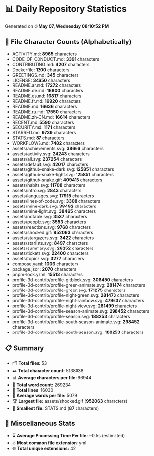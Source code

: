 # 📊 Daily Repository Statistics
Generated on ⏰ **May 07, Wednesday 08:10:52 PM**

## 📂 File Character Counts (Alphabetically)
- ACTIVITY.md: **8965** characters
- CODE_OF_CONDUCT.md: **3391** characters
- CONTRIBUTING.md: **4207** characters
- Dockerfile: **1200** characters
- GREETINGS.md: **345** characters
- LICENSE: **34650** characters
- README.ar.md: **17272** characters
- README.de.md: **16800** characters
- README.es.md: **16817** characters
- README.fr.md: **16920** characters
- README.md: **16636** characters
- README.ru.md: **17550** characters
- README.zh-CN.md: **16614** characters
- RECENT.md: **5590** characters
- SECURITY.md: **1171** characters
- STARRED.md: **9739** characters
- STATS.md: **87** characters
- WORKFLOWS.md: **7482** characters
- assets/achievements.svg: **38666** characters
- assets/activity.svg: **24243** characters
- assets/all.svg: **237254** characters
- assets/default.svg: **42017** characters
- assets/github-snake-dark.svg: **125851** characters
- assets/github-snake-light.svg: **125851** characters
- assets/github-snake.gif: **409413** characters
- assets/habits.svg: **11708** characters
- assets/intro.svg: **2843** characters
- assets/languages.svg: **17915** characters
- assets/lines-of-code.svg: **3308** characters
- assets/mine-dark.svg: **38492** characters
- assets/mine-light.svg: **38465** characters
- assets/notable.svg: **3537** characters
- assets/people.svg: **3553** characters
- assets/reactions.svg: **9768** characters
- assets/shocked.gif: **952063** characters
- assets/stargazers.svg: **3422** characters
- assets/starlists.svg: **8497** characters
- assets/summary.svg: **26252** characters
- assets/tickets.svg: **22400** characters
- assets/topics.svg: **3277** characters
- compose.yaml: **1006** characters
- package.json: **2070** characters
- pnpm-lock.yaml: **15513** characters
- profile-3d-contrib/profile-gitblock.svg: **306450** characters
- profile-3d-contrib/profile-green-animate.svg: **281474** characters
- profile-3d-contrib/profile-green.svg: **171275** characters
- profile-3d-contrib/profile-night-green.svg: **281473** characters
- profile-3d-contrib/profile-night-rainbow.svg: **479637** characters
- profile-3d-contrib/profile-night-view.svg: **281499** characters
- profile-3d-contrib/profile-season-animate.svg: **298452** characters
- profile-3d-contrib/profile-season.svg: **188253** characters
- profile-3d-contrib/profile-south-season-animate.svg: **298452** characters
- profile-3d-contrib/profile-south-season.svg: **188253** characters

## 📋 Summary
- 🗂️ **Total files:** 53
- ✒️ **Total character count:** 5138038
- 📊 **Average characters per file:** 96944
- 📝 **Total word count:** 269234
- 🧾 **Total lines:** 16030
- 📐 **Average words per file:** 5079
- 🏆 **Largest file:** assets/shocked.gif (**952063** characters)
- 🥉 **Smallest file:** STATS.md (**87** characters)

## 🌟 Miscellaneous Stats
- ⌛ **Average Processing Time Per file:** ~0.5s (estimated)
- 🔥 **Most common file extension:** yml
- 🌐 **Total unique extensions:** 42
